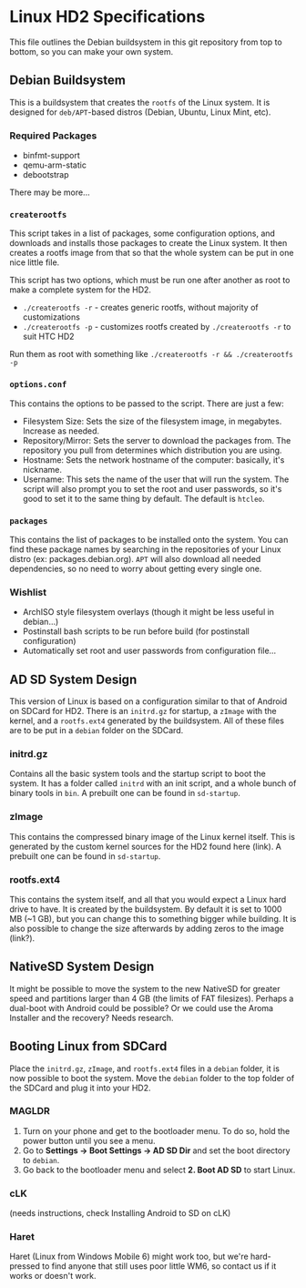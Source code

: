 # Linux HD2 Specifications

This file outlines the Debian buildsystem in this git repository from top to bottom, so you can make your own system.

## Debian Buildsystem

This is a buildsystem that creates the `rootfs` of the Linux system. It is designed for `deb/APT`-based distros (Debian, Ubuntu, Linux Mint, etc).

### Required Packages

* binfmt-support
* qemu-arm-static
* debootstrap

There may be more...

### `createrootfs`

This script takes in a list of packages, some configuration options, and downloads and installs those packages to create the Linux system. It then creates a rootfs image from that so that the whole system can be put in one nice little file.

This script has two options, which must be run one after another as root to make a complete system for the HD2.

* `./createrootfs -r` - creates generic rootfs, without majority of customizations
* `./createrootfs -p` - customizes rootfs created by `./createrootfs -r` to suit HTC HD2

Run them as root with something like `./createrootfs -r && ./createrootfs -p`

### `options.conf`

This contains the options to be passed to the script. There are just a few:

* Filesystem Size: Sets the size of the filesystem image, in megabytes. Increase as needed.
* Repository/Mirror: Sets the server to download the packages from. The repository you pull from determines which distribution you are using.
* Hostname: Sets the network hostname of the computer: basically, it's nickname.
* Username: This sets the name of the user that will run the system. The script will also prompt you to set the root and user passwords, so it's good to set it to the same thing by default. The default is `htcleo`.

### `packages`

This contains the list of packages to be installed onto the system. You can find these package names by searching in the repositories of your Linux distro (ex: packages.debian.org). `APT` will also download all needed dependencies, so no need to worry about getting every single one.

### Wishlist

* ArchISO style filesystem overlays (though it might be less useful in debian...)
* Postinstall bash scripts to be run before build (for postinstall configuration)
* Automatically set root and user passwords from configuration file...

## AD SD System Design

This version of Linux is based on a configuration similar to that of Android on SDCard for HD2. There is an `initrd.gz` for startup, a `zImage` with the kernel, and a `rootfs.ext4` generated by the buildsystem. All of these files are to be put in a `debian` folder on the SDCard.

### initrd.gz

Contains all the basic system tools and the startup script to boot the system. It has a folder called `initrd` with an init script, and a whole bunch of binary tools in `bin`. A prebuilt one can be found in `sd-startup`.

### zImage

This contains the compressed binary image of the Linux kernel itself. This is generated by the custom kernel sources for the HD2 found here (link). A prebuilt one can be found in `sd-startup`.

### rootfs.ext4

This contains the system itself, and all that you would expect a Linux hard drive to have. It is created by the buildsystem. By default it is set to 1000 MB (~1 GB), but you can change this to something bigger while building. It is also possible to change the size afterwards by adding zeros to the image (link?).

## NativeSD System Design

It might be possible to move the system to the new NativeSD for greater speed and partitions larger than 4 GB (the limits of FAT filesizes). Perhaps a dual-boot with Android could be possible? Or we could use the Aroma Installer and the recovery? Needs research.

## Booting Linux from SDCard

Place the `initrd.gz`, `zImage`, and `rootfs.ext4` files in a `debian` folder, it is now possible to boot the system. Move the `debian` folder to the top folder of the SDCard and plug it into your HD2.

### MAGLDR

1. Turn on your phone and get to the bootloader menu. To do so, hold the power button until you see a menu.
2. Go to **Settings -> Boot Settings -> AD SD Dir** and set the boot directory to `debian`.
3. Go back to the bootloader menu and select **2. Boot AD SD** to start Linux.

### cLK

(needs instructions, check Installing Android to SD on cLK)

### Haret

Haret (Linux from Windows Mobile 6) might work too, but we're hard-pressed to find anyone that still uses poor little WM6, so contact us if it works or doesn't work.